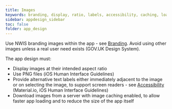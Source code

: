 ```yaml
---
title: Images  
keywords: branding, display, ratio, labels, accessibility, caching, loading, 
sidebar: appdesign_sidebar
toc: false
folder: app_design 
---
```


Use NWIS branding images within the app - see [Branding]({{site.baseurl}}/standards/branding).  Avoid using other images unless a real user need exists (GOV.UK Design System).  

The app design must: 
* Display images at their intended aspect ratio  
* Use PNG files (iOS Human Interface Guidelines)  
* Provide alternative text labels either immediately adjacent to the image or on selecting the image, to support screen readers - see [Accessibility]({{site.baseurl}}/standards/accessibility) (Material.io, iOS Human Interface Guidelines)  
* Download images from a server with image caching enabled, to allow faster app loading and to reduce the size of the app itself